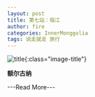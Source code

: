 ```yaml
---
layout: post
title: 第七站：临江
author: fire
categories: InnerMonggolia 
tags: 说走就走 旅行
---
```


![title](http://image.sideproject.cn/title/title_129.jpg){:class="image-title"}

**额尔古纳**


---Read More---
